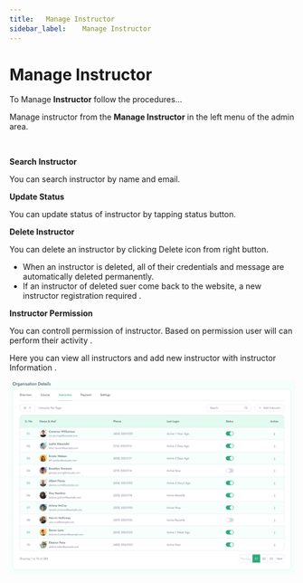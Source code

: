 ```yaml
---
title:   Manage Instructor
sidebar_label:    Manage Instructor
---
```



# Manage Instructor
To Manage **Instructor** follow the procedures…


 Manage instructor from the **Manage Instructor** in the left menu of the admin area.

&nbsp;

**Search Instructor**

 You can search instructor by name and email.


**Update Status**

 You can update status of instructor by tapping status button.


**Delete Instructor**

You can delete an instructor by clicking Delete icon from right button. 
- When an instructor is deleted, all of their credentials and message are automatically deleted permanently.
- If an instructor of deleted suer come back to the website, a new instructor registration required .


**Instructor Permission**

You can controll permission of instructor. Based on permission user will can perform their activity . 




 Here you can view all instructors and add new instructor with instructor Information .


![FacultyLMS](../assets/faculty/instructor_list.png)


